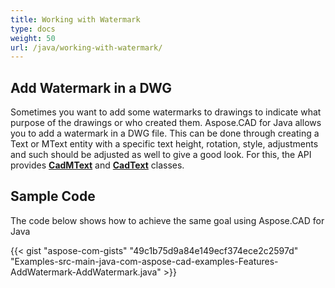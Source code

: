 ```yaml
---
title: Working with Watermark
type: docs
weight: 50
url: /java/working-with-watermark/
---
```


## **Add Watermark in a DWG**

Sometimes you want to add some watermarks to drawings to indicate what purpose of the drawings or who created them. Aspose.CAD for Java allows you to add a watermark in a DWG file. This can be done through creating a Text or MText entity with a specific text height, rotation, style, adjustments and such should be adjusted as well to give a good look. For this, the API provides [**CadMText**](https://apireference.aspose.com/cad/java/com.aspose.cad.fileformats.cad.cadobjects/CadMText) and [**CadText**](https://apireference.aspose.com/cad/java/com.aspose.cad.fileformats.cad.cadobjects/CadText) classes.

## Sample Code

The code below shows how to achieve the same goal using Aspose.CAD for Java

{{< gist "aspose-com-gists" "49c1b75d9a84e149ecf374ece2c2597d" "Examples-src-main-java-com-aspose-cad-examples-Features-AddWatermark-AddWatermark.java" >}}

